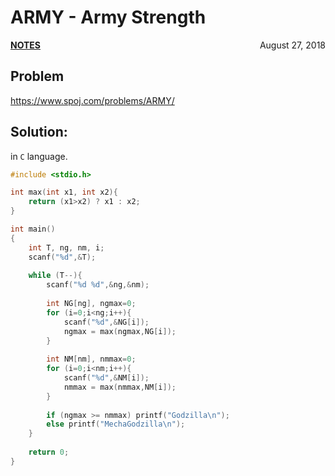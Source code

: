 # ARMY - Army Strength

<p style="text-align:left;"><a href="../../../notes.html"><b>NOTES</b></a> <span style="float:right;">         August 27, 2018 </span></p>

## Problem

<a href="https://www.spoj.com/problems/ARMY/" target="_blank">https://www.spoj.com/problems/ARMY/</a>

## Solution:

in `C` language.

```c
#include <stdio.h>

int max(int x1, int x2){
    return (x1>x2) ? x1 : x2;
}

int main()
{
    int T, ng, nm, i;
    scanf("%d",&T);
    
    while (T--){
        scanf("%d %d",&ng,&nm);
        
        int NG[ng], ngmax=0;
        for (i=0;i<ng;i++){
            scanf("%d",&NG[i]);
            ngmax = max(ngmax,NG[i]);
        }
        
        int NM[nm], nmmax=0;
        for (i=0;i<nm;i++){
            scanf("%d",&NM[i]);
            nmmax = max(nmmax,NM[i]);
        }
        
        if (ngmax >= nmmax) printf("Godzilla\n");
        else printf("MechaGodzilla\n");
    }
    
    return 0;
}
```

